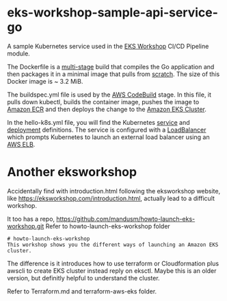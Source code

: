# eks-workshop-sample-api-service-go

A sample Kubernetes service used in the [EKS Workshop](https://eksworkshop.com/) CI/CD Pipeline module.

The Dockerfile is a [multi-stage](https://docs.docker.com/develop/develop-images/multistage-build/) build that
compiles the Go application and then packages it in a minimal image that pulls from [scratch](https://hub.docker.com/_/scratch/).
The size of this Docker image is ~ 3.2 MiB.

The buildspec.yml file is used by the [AWS CodeBuild](https://aws.amazon.com/codebuild/) stage. In this file, it pulls down
kubectl, builds the container image, pushes the image to [Amazon ECR](https://aws.amazon.com/ecr/) and then deploys the change to the
[Amazon EKS Cluster](https://aws.amazon.com/eks/).

In the hello-k8s.yml file, you will find the Kubernetes [service](https://kubernetes.io/docs/concepts/services-networking/service/) and
[deployment](https://kubernetes.io/docs/concepts/workloads/controllers/deployment/) definitions. The service is configured with
a [LoadBalancer](https://kubernetes.io/docs/tasks/access-application-cluster/create-external-load-balancer/) which prompts Kubernetes
to launch an external load balancer using an [AWS ELB](https://aws.amazon.com/elasticloadbalancing/).

# Another eksworkshop
Accidentally find with introduction.html following the eksworkshop website, like https://eksworkshop.com/introduction.html, actually lead to a difficult workshop.

It too has a repo, https://github.com/mandusm/howto-launch-eks-workshop.git  Refer to howto-launch-eks-workshop folder 
```
# howto-launch-eks-workshop
This workshop shows you the different ways of launching an Amazon EKS cluster.
```
The difference is it introduces how to use terraform or Cloudformation plus awscli to create EKS cluster instead reply on eksctl. Maybe this is an older version, but definitly helpful to understand the cluster. 

Refer to Terraform.md and terraform-aws-eks folder. 

